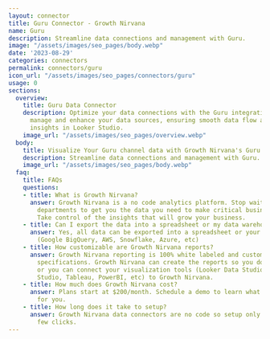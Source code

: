 ```yaml
---
layout: connector
title: Guru Connector - Growth Nirvana
name: Guru
description: Streamline data connections and management with Guru.
image: "/assets/images/seo_pages/body.webp"
date: '2023-08-29'
categories: connectors
permalink: connectors/guru
icon_url: "/assets/images/seo_pages/connectors/guru"
usage: 0
sections:
  overview:
    title: Guru Data Connector
    description: Optimize your data connections with the Guru integration. Seamlessly
      manage and enhance your data sources, ensuring smooth data flow and accurate
      insights in Looker Studio.
    image_url: "/assets/images/seo_pages/overview.webp"
  body:
    title: Visualize Your Guru channel data with Growth Nirvana's Guru Connector
    description: Streamline data connections and management with Guru.
    image_url: "/assets/images/seo_pages/body.webp"
  faq:
    title: FAQs
    questions:
    - title: What is Growth Nirvana?
      answer: Growth Nirvana is a no code analytics platform. Stop waiting for other
        departments to get you the data you need to make critical business decisions.
        Take control of the insights that will grow your business.
    - title: Can I export the data into a spreadsheet or my data warehouse?
      answer: Yes, all data can be exported into a spreadsheet or your data warehouse
        (Google BigQuery, AWS, Snowflake, Azure, etc)
    - title: How customizable are Growth Nirvana reports?
      answer: Growth Nirvana reporting is 100% white labeled and customized to your
        specifications. Growth Nirvana can create the reports so you don’t have to
        or you can connect your visualization tools (Looker Data Studio/Google Data
        Studio, Tableau, PowerBI, etc) to Growth Nirvana.
    - title: How much does Growth Nirvana cost?
      answer: Plans start at $200/month. Schedule a demo to learn what plan is best
        for you.
    - title: How long does it take to setup?
      answer: Growth Nirvana data connectors are no code so setup only requires a
        few clicks.
---
```

